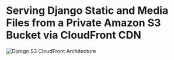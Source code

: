 # Serving Django Static and Media Files from a Private Amazon S3 Bucket via CloudFront CDN

![Django S3 CloudFront Architecture](/home/shagorrobidas/Desktop/aws_s3/image/1.webp)
